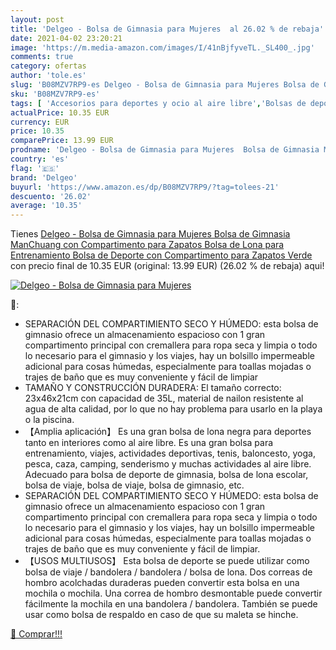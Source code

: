 ```yaml
---
layout: post
title: 'Delgeo - Bolsa de Gimnasia para Mujeres  al 26.02 % de rebaja'
date: 2021-04-02 23:20:21
image: 'https://m.media-amazon.com/images/I/41nBjfyveTL._SL400_.jpg'
comments: true
category: ofertas
author: 'tole.es'
slug: 'B08MZV7RP9-es Delgeo - Bolsa de Gimnasia para Mujeres Bolsa de Gimnasia...'
sku: 'B08MZV7RP9-es'
tags: [ 'Accesorios para deportes y ocio al aire libre','Bolsas de deporte','Bolsas de gimnasia','Deportes y aire libre','delgeo','zapatos', ]
actualPrice: 10.35 EUR
currency: EUR
price: 10.35
comparePrice: 13.99 EUR
prodname: 'Delgeo - Bolsa de Gimnasia para Mujeres  Bolsa de Gimnasia ManChuang con Compartimento para Zapatos Bolsa de Lona para Entrenamiento  Bolsa de Deporte con Compartimento para Zapatos Verde'
country: 'es'
flag: '🇪🇸'
brand: 'Delgeo'
buyurl: 'https://www.amazon.es/dp/B08MZV7RP9/?tag=tolees-21'
descuento: '26.02'
average: '10.35'
---
```


Tienes [Delgeo - Bolsa de Gimnasia para Mujeres  Bolsa de Gimnasia ManChuang con Compartimento para Zapatos Bolsa de Lona para Entrenamiento  Bolsa de Deporte con Compartimento para Zapatos Verde](https://www.amazon.es/dp/B08MZV7RP9/?tag=tolees-21) con precio final de  10.35 EUR (original: 13.99 EUR) (26.02 %  de rebaja) aqui!

[![Delgeo - Bolsa de Gimnasia para Mujeres ](https://m.media-amazon.com/images/I/41nBjfyveTL._SL400_.jpg)](https://www.amazon.es/dp/B08MZV7RP9/?tag=tolees-21)

🔎:

- SEPARACIÓN DEL COMPARTIMIENTO SECO Y HÚMEDO: esta bolsa de gimnasio ofrece un almacenamiento espacioso con 1 gran compartimento principal con cremallera para ropa seca y limpia o todo lo necesario para el gimnasio y los viajes, hay un bolsillo impermeable adicional para cosas húmedas, especialmente para toallas mojadas o trajes de baño que es muy conveniente y fácil de limpiar
- TAMAÑO Y CONSTRUCCIÓN DURADERA: El tamaño correcto: 23x46x21cm con capacidad de 35L, material de nailon resistente al agua de alta calidad, por lo que no hay problema para usarlo en la playa o la piscina.
- 【Amplia aplicación】 Es una gran bolsa de lona negra para deportes tanto en interiores como al aire libre. Es una gran bolsa para entrenamiento, viajes, actividades deportivas, tenis, baloncesto, yoga, pesca, caza, camping, senderismo y muchas actividades al aire libre. Adecuado para bolsa de deporte de gimnasia, bolsa de lona escolar, bolsa de viaje, bolsa de viaje, bolsa de gimnasio, etc.
- SEPARACIÓN DEL COMPARTIMIENTO SECO Y HÚMEDO: esta bolsa de gimnasio ofrece un almacenamiento espacioso con 1 gran compartimento principal con cremallera para ropa seca y limpia o todo lo necesario para el gimnasio y los viajes, hay un bolsillo impermeable adicional para cosas húmedas, especialmente para toallas mojadas o trajes de baño que es muy conveniente y fácil de limpiar.
- 【USOS MULTIUSOS】 Esta bolsa de deporte se puede utilizar como bolsa de viaje / bandolera / bandolera / bolsa de lona. Dos correas de hombro acolchadas duraderas pueden convertir esta bolsa en una mochila o mochila. Una correa de hombro desmontable puede convertir fácilmente la mochila en una bandolera / bandolera. También se puede usar como bolsa de respaldo en caso de que su maleta se hinche.

[🛒 Comprar!!!](https://www.amazon.es/dp/B08MZV7RP9/?tag=tolees-21)
